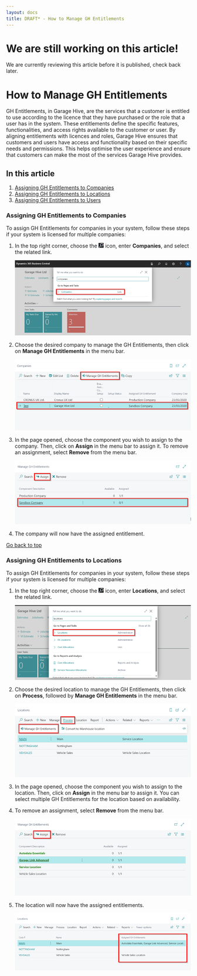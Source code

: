 ```yaml
---
layout: docs
title: DRAFT* - How to Manage GH Entitlements
---
```


<a name="top"></a>

# We are still working on this article!
We are currently reviewing this article before it is published, check back later.

# How to Manage GH Entitlements
GH Entitlements, in Garage Hive, are the services that a customer is entitled to use according to the licence that they have purchased or the role that a user has in the system. These entitlements define the specific features, functionalities, and access rights available to the customer or user. By aligning entitlements with licences and roles, Garage Hive ensures that customers and users have access and functionality based on their specific needs and permissions. This helps optimise the user experience and ensure that customers can make the most of the services Garage Hive provides.

## In this article
1. [Assigning GH Entitlements to Companies](#assigning-gh-entitlements-to-companies)
2. [Assigning GH Entitlements to Locations](#assigning-gh-entitlements-to-locations)
3. [Assigning GH Entitlements to Users](#assigninggh-entitlements-to-users)

### Assigning GH Entitlements to Companies
To assign GH Entitlements for companies in your system, follow these steps if your system is licensed for multiple companies:
1. In the top right corner, choose the ![](media/search_icon.png) icon, enter **Companies**, and select the related link.

   ![](media/garagehive-gh-entitlement-company1.png)

2. Choose the desired company to manage the GH Entitlements, then click on **Manage GH Entitlements** in the menu bar.

   ![](media/garagehive-gh-entitlement-company2.png)

3. In the page opened, choose the component you wish to assign to the company. Then, click on **Assign** in the menu bar to assign it. To remove an assignment, select **Remove** from the menu bar.

   ![](media/garagehive-gh-entitlement-company3.png)

4. The company will now have the assigned entitlement.


[Go back to top](#top)

### Assigning GH Entitlements to Locations
To assign GH Entitlements for companies in your system, follow these steps if your system is licensed for multiple companies:
1. In the top right corner, choose the ![](media/search_icon.png) icon, enter **Locations**, and select the related link.

   ![](media/garagehive-gh-entitlement-location1.png)

2. Choose the desired location to manage the GH Entitlements, then click on **Process**, followed by **Manage GH Entitlements** in the menu bar.

   ![](media/garagehive-gh-entitlement-location2.png)

3. In the page opened, choose the component you wish to assign to the location. Then, click on **Assign** in the menu bar to assign it. You can select multiple GH Entitlements for the location based on availability. 
4. To remove an assignment, select **Remove** from the menu bar.

   ![](media/garagehive-gh-entitlement-location3.png)

5. The location will now have the assigned entitlements.

   ![](media/garagehive-gh-entitlement-location4.png)
